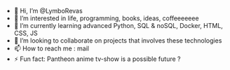 - 👋 Hi, I’m @LymboRevas
- 👀 I’m interested in life, programming, books, ideas, coffeeeeeee
- 🌱 I’m currently learning advanced Python, SQL & noSQL, Docker, HTML, CSS, JS
- 💞️ I’m looking to collaborate on projects that involves these technologies
- 📫 How to reach me : mail
- ⚡ Fun fact: Pantheon anime tv-show is a possible future ?

<!---
LymboRevas/LymboRevas is a ✨ special ✨ repository because its `README.md` (this file) appears on your GitHub profile.
You can click the Preview link to take a look at your changes.
--->
